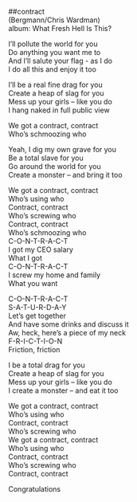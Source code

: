 ##contract  
(Bergmann/Chris Wardman)  
album: What Fresh Hell Is This?  
  
I&rsquo;ll pollute the world for you  
Do anything you want me to  
And I&rsquo;ll salute your flag - as I do  
I do all this and enjoy it too  
  
I&rsquo;ll be a real fine drag for you  
Create a heap of slag for you  
Mess up your girls &ndash; like you do  
I hang naked in full public view  
  
We got a contract, contract  
Who&rsquo;s schmoozing who  
  
Yeah, I dig my own grave for you  
Be a total slave for you  
Go around the world for you  
Create a monster &ndash; and bring it too  
  
We got a contract, contract  
Who&rsquo;s using who  
Contract, contract  
Who&rsquo;s screwing who  
Contract, contract  
Who&rsquo;s schmoozing who  
C-O-N-T-R-A-C-T  
I got my CEO salary  
What I got  
C-O-N-T-R-A-C-T  
I screw my home and family  
What you want  
  
C-O-N-T-R-A-C-T  
S-A-T-U-R-D-A-Y  
Let&rsquo;s get together  
And have some drinks and discuss it  
Aw, heck, here&rsquo;s a piece of my neck  
F-R-I-C-T-I-O-N  
Friction, friction  
  
I be a total drag for you  
Create a heap of slag for you  
Mess up your girls &ndash; like you do  
I create a monster &ndash; and eat it too  
  
We got a contract, contract  
Who&rsquo;s using who  
Contract, contract  
Who&rsquo;s screwing who  
We got a contract, contract  
Who&rsquo;s using who  
Contract, contract  
Who&rsquo;s screwing who  
Contract, contract  
  
Congratulations  
